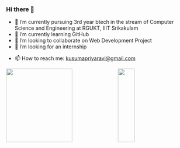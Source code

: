 ### Hi there 👋


- 🔭 I’m currently pursuing 3rd year btech in the stream of Computer Science and Engineering at RGUKT, IIIT Srikakulam
- 🌱 I’m currently learning GitHub
- 👯 I’m looking to collaborate on Web Development Project
- 🤔 I’m looking for an internship
<!-- 💬 Ask me about ...-->
- 📫 How to reach me: kusumapriyaravi@gmail.com
<!--- 😄 Pronouns: ...
- ⚡ Fun fact: ...-->
<div>
      <img style="zoom:100%" src=https://github-readme-stats.vercel.app/api?username=KusumaPriyaRaavi&show_icons=true&theme=prussian height=202, width=60% />
    <img style="zoom:100%" src=https://github-readme-stats.vercel.app/api/top-langs/?username=KusumaPriyaRaavi&show_icons=true&hide_border=true&theme=dark&hide=CSS,JavaScript height=202 width=30% />
</div>




